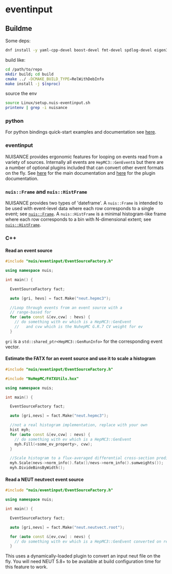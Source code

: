 # eventinput

## Buildme

Some deps:
```bash
dnf install -y yaml-cpp-devel boost-devel fmt-devel spdlog-devel eigen3-devel python3-devel
```

build like:

```bash
cd /path/to/repo
mkdir build; cd build
cmake ../ -DCMAKE_BUILD_TYPE=RelWithDebInfo
make install -j $(nproc)
```

source the env

```bash
source Linux/setup.nuis-eventinput.sh
printenv | grep -i nuisance
```

### python

For python bindings quick-start examples and documentation see [here](src/nuis/python/README.md).

### eventinput

NUISANCE provides ergonomic features for looping on events read from a variety of sources. Internally all events are `HepMC3::GenEvent`s but there are a number of optional plugins included that can convert other event formats on the fly. See [here](src/nuis/eventinput/README.md) for the main documentation and [here](src/nuis/eventinput/plugins/README.md) for the plugin documentation.

### `nuis::Frame` and `nuis::HistFrame`

NUISANCE provides two types of 'dateframe'. A `nuis::Frame` is intended to be used with event-level data where each row corresponds to a single event; see [`nuis::Frame`](src/nuis/frame/README.md). A `nuis::HistFrame` is a minimal histogram-like frame where each row corresponds to a bin with N-dimensional extent; see [`nuis::HistFrame`](src/nuis/histframe/README.md).

### C++

#### Read an event source

```c++
#include "nuis/eventinput/EventSourceFactory.h"

using namespace nuis;

int main() {

  EventSourceFactory fact;

  auto [gri, hevs] = fact.Make("neut.hepmc3");

  //Loop through events from an event source with a 
  // range-based for
  for (auto const &[ev,cvw] : hevs) {
    // do something with ev which is a HepMC3::GenEvent
    //   and cvw which is the NuhepMC G.R.7 CV weight for ev
  }
```

`gri` is a `std::shared_ptr<HepMC3::GenRunInfo>` for the corresponding event vector.

#### Estimate the FATX for an event source and use it to scale a histogram

```c++
#include "nuis/eventinput/EventSourceFactory.h"

#include "NuHepMC/FATXUtils.hxx"

using namespace nuis;

int main() {

  EventSourceFactory fact;

  auto [gri,nevs] = fact.Make("neut.hepmc3");

  //not a real histogram implementation, replace with your own
  hist myh;
  for (auto const &[ev,cvw] : nevs) {
    // do something with ev which is a HepMC3::GenEvent    
    myh.Fill(<some_ev_property>, cvw);
  }

  //Scale histogram to a flux-averaged differential cross-section prediction
  myh.Scale(nevs->norm_info().fatx()/nevs->norm_info().sumweights());
  myh.DivideBinsByWidth();
```

#### Read a NEUT neutvect event source

```c++
#include "nuis/eventinput/EventSourceFactory.h"

using namespace nuis;

int main() {

  EventSourceFactory fact;

  auto [gri,nevs] = fact.Make("neut.neutvect.root");

  for (auto const &[ev,cvw] : nevs) {
    // do something with ev which is a HepMC3::GenEvent converted on reading by the neutvectEventSource plugin
  }
```

This uses a dynamically-loaded plugin to convert an input neut file on the fly. You will need NEUT 5.8+ to be available at build configuration time for this feature to work.


